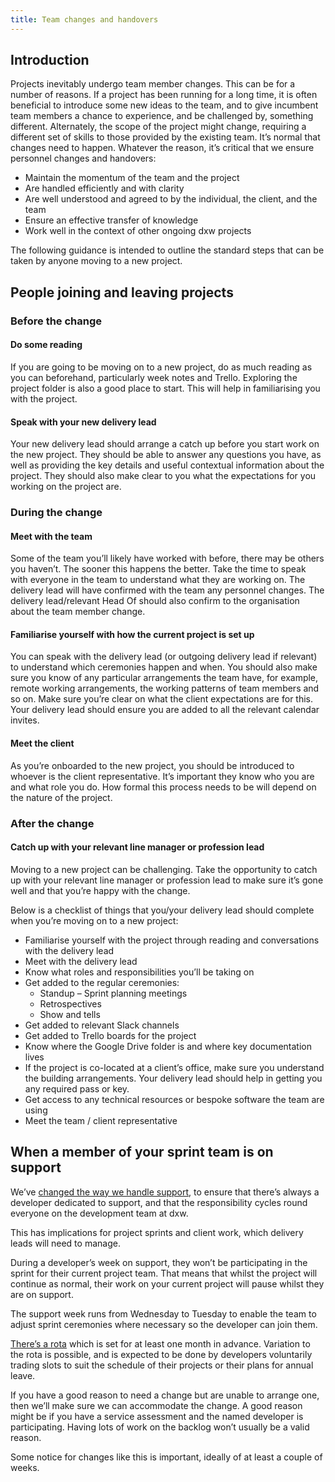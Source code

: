 ```yaml
---
title: Team changes and handovers
---
```


## Introduction

Projects inevitably undergo team member changes. This can be for a number of
reasons. If a project has been running for a long time, it is often beneficial
to introduce some new ideas to the team, and to give incumbent team members a
chance to experience, and be challenged by, something different. Alternately,
the scope of the project might change, requiring a different set of skills to
those provided by the existing team. It’s normal that changes need to happen.
Whatever the reason, it’s critical that we ensure personnel changes and
handovers:

- Maintain the momentum of the team and the project
- Are handled efficiently and with clarity
- Are well understood and agreed to by the individual, the client, and the team
- Ensure an effective transfer of knowledge
- Work well in the context of other ongoing dxw projects

The following guidance is intended to outline the standard steps that can be
taken by anyone moving to a new project.

## People joining and leaving projects

### Before the change

#### Do some reading

If you are going to be moving on to a new project, do as much reading as you can
beforehand, particularly week notes and Trello. Exploring the project folder is
also a good place to start. This will help in familiarising you with the
project.

#### Speak with your new delivery lead

Your new delivery lead should arrange a catch up before you start work on the
new project. They should be able to answer any questions you have, as well as
providing the key details and useful contextual information about the project.
They should also make clear to you what the expectations for you working on the
project are.

### During the change

#### Meet with the team

Some of the team you’ll likely have worked with before, there may be others you
haven’t. The sooner this happens the better. Take the time to speak with
everyone in the team to understand what they are working on. The delivery lead
will have confirmed with the team any personnel changes. The delivery
lead/relevant Head Of should also confirm to the organisation about the team
member change.

#### Familiarise yourself with how the current project is set up

You can speak with the delivery lead (or outgoing delivery lead if relevant) to
understand which ceremonies happen and when. You should also make sure you know
of any particular arrangements the team have, for example, remote working
arrangements, the working patterns of team members and so on. Make sure you’re
clear on what the client expectations are for this. Your delivery lead should
ensure you are added to all the relevant calendar invites.

#### Meet the client

As you’re onboarded to the new project, you should be introduced to whoever is
the client representative. It’s important they know who you are and what role
you do. How formal this process needs to be will depend on the nature of the
project.

### After the change

#### Catch up with your relevant line manager or profession lead

Moving to a new project can be challenging. Take the opportunity to catch up
with your relevant line manager or profession lead to make sure it’s gone well
and that you’re happy with the change.

Below is a checklist of things that you/your delivery lead should complete when
you’re moving on to a new project:

- Familiarise yourself with the project through reading and conversations with
  the delivery lead
- Meet with the delivery lead
- Know what roles and responsibilities you’ll be taking on
- Get added to the regular ceremonies:
  - Standup – Sprint planning meetings
  - Retrospectives
  - Show and tells
- Get added to relevant Slack channels
- Get added to Trello boards for the project
- Know where the Google Drive folder is and where key documentation lives
- If the project is co-located at a client’s office, make sure you understand
  the building arrangements. Your delivery lead should help in getting you any
  required pass or key.
- Get access to any technical resources or bespoke software the team are using
- Meet the team / client representative

## When a member of your sprint team is on support

We’ve
[changed the way we handle support](http://playbook.dxw.com/#/guides/support-and-on-call),
to ensure that there’s always a developer dedicated to support, and that the
responsibility cycles round everyone on the development team at dxw.

This has implications for project sprints and client work, which delivery leads
will need to manage.

During a developer’s week on support, they won’t be participating in the sprint
for their current project team. That means that whilst the project will continue
as normal, their work on your current project will pause whilst they are on
support.

The support week runs from Wednesday to Tuesday to enable the team to adjust
sprint ceremonies where necessary so the developer can join them.

[There’s a rota](https://docs.google.com/spreadsheets/d/1IGjo7oEndLkU0PKQChgzPvj8fgvMdIc34mG_uFNepAU/edit)
which is set for at least one month in advance. Variation to the rota is
possible, and is expected to be done by developers voluntarily trading slots to
suit the schedule of their projects or their plans for annual leave.

If you have a good reason to need a change but are unable to arrange one, then
we’ll make sure we can accommodate the change. A good reason might be if you
have a service assessment and the named developer is participating. Having lots
of work on the backlog won’t usually be a valid reason.

Some notice for changes like this is important, ideally of at least a couple of
weeks.
